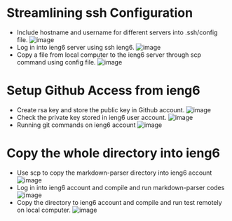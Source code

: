 # Streamlining ssh Configuration
* Include hostname and username for different servers into .ssh/config file.
![image](https://user-images.githubusercontent.com/98358643/167335586-f7e26bb1-e67c-47fc-af37-46ef254084b4.png)
* Log in into ieng6 server using ssh ieng6.
![image](https://user-images.githubusercontent.com/98358643/167335685-c1731a78-7796-4760-a6cc-bb4e92297d80.png)
* Copy a file from local computer to the ieng6 server through scp command using config file.
![image](https://user-images.githubusercontent.com/98358643/167337223-03276b44-698f-45f2-ac6b-349ff4088a9f.png)


# Setup Github Access from ieng6
* Create rsa key and store the public key in Github account.
![image](https://user-images.githubusercontent.com/98358643/167345303-54cf2677-2ef8-483c-b2e0-8ce5097b702a.png)
* Check the private key stored in ieng6 user account.
![image](https://user-images.githubusercontent.com/98358643/167345404-e14ea808-7482-492a-97bc-eeead7ad0667.png)
* Running git commands on ieng6 account
![image](https://user-images.githubusercontent.com/98358643/168500787-eae6a7cd-bd6b-4247-a312-8fdc4a962709.png)


# Copy the whole directory into ieng6
* Use scp to copy the markdown-parser directory into ieng6 account
![image](https://user-images.githubusercontent.com/98358643/168448572-88f1baf4-9612-483f-969d-88a7a815c050.png)
* Log in into ieng6 account and compile and run markdown-parser codes
![image](https://user-images.githubusercontent.com/98358643/168461490-76df03c7-9a06-421c-8b07-3ff8f6906c71.png)
* Copy the directory to ieng6 account and compile and run test remotely on local computer.
![image](https://user-images.githubusercontent.com/98358643/168658092-2e8dd3fd-2ced-4d94-89e8-549ba1cd8ae8.png)

